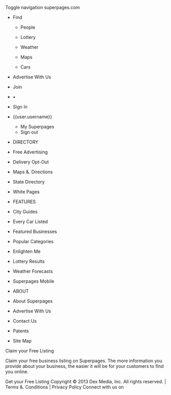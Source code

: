 Toggle navigation superpages.com

*   Find
    *   People
    
    *   Lottery
    
    *   Weather
    
    *   Maps
    
    *   Cars
*   Advertise With Us

*   Join
*   •
*   Sign In

*   {{user.username}}
    *   My Superpages
    *   Sign out

*   DIRECTORY
*   Free Advertising
*   Delivery Opt-Out
*   Maps &. Directions
*   State Directory
*   White Pages

*   FEATURES
*   City Guides
*   Every Car Listed
*   Featured Businesses
*   Popular Categories
*   Enlighten Me
*   Lottery Results
*   Weather Forecasts
*   Superpages Mobile

*   ABOUT
*   About Superpages
*   Advertise With Us
*   Contact Us
*   Patents
*   Site Map

Claim your Free Listing

Claim your free business listing on Superpages. The more information you provide about your business, the easier it will be for your customers to find you online.

Get your Free Listing Copyright © 2013 Dex Media, Inc. All rights reserved. | Terms &. Conditions | Privacy Policy Connect with us on